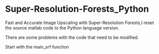 # Super-Resolution-Forests_Python
Fast and Accurate Image Upscaling with Super-Resolution Forests,I reset the source matlab code to the Python language version.

There are some problems with the code that need to be modified.

Start with the main_srf function
